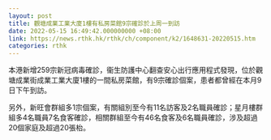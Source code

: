 ```yaml
---
layout: post
title: 觀塘成業工業大廈1樓有私房菜館9宗確診於上周一到訪
date: 2022-05-15 16:49:42.000000000 +08:00
link: https://news.rthk.hk/rthk/ch/component/k2/1648631-20220515.htm
categories: rthk
---
```


本港新增259宗新冠病毒確診，衞生防護中心翻查安心出行應用程式發現，位於觀塘成業街成業工業大廈1樓的一間私房菜館，有9宗確診個案，患者都曾經在本月9日下午到訪。

另外，新旺會群組多1宗個案，有關組別至今有11名訪客及2名職員確診；星月樓群組多4名職員7名食客確診，相關群組至今有46名食客及6名職員確診，涉及超過20個家庭及超過20張枱。
